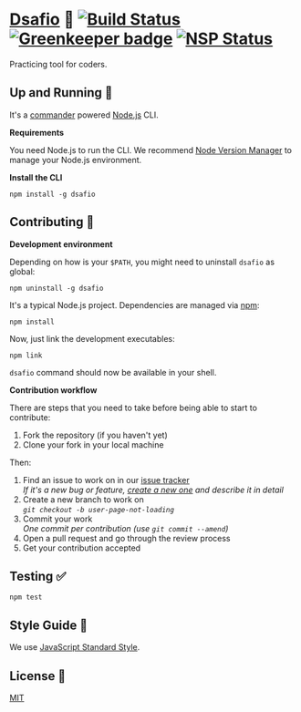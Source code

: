# [Dsafio](https://github.com/dsafio/dsafio) 🤘 [![Build Status](https://travis-ci.org/dsafio/dsafio.svg?branch=master)](https://travis-ci.org/dsafio/dsafio) [![Greenkeeper badge](https://badges.greenkeeper.io/dsafio/dsafio.svg)](https://greenkeeper.io/) [![NSP Status](https://nodesecurity.io/orgs/dsafio/projects/63c12bdb-a9ac-4a22-91e0-dcaf60d6a92f/badge)](https://nodesecurity.io/orgs/dsafio/projects/63c12bdb-a9ac-4a22-91e0-dcaf60d6a92f)

Practicing tool for coders.

## Up and Running 🏃

It's a [commander](https://github.com/tj/commander.js) powered [Node.js](https://nodejs.org) CLI.

**Requirements**

You need Node.js to run the CLI. We recommend [Node Version Manager](https://github.com/creationix/nvm) to manage your Node.js environment.

**Install the CLI**

```
npm install -g dsafio
```

## Contributing 👷

**Development environment**

Depending on how is your `$PATH`, you might need to uninstall `dsafio` as global:

```
npm uninstall -g dsafio
```

It's a typical Node.js project. Dependencies are managed via [npm](https://github.com/npm/npm):

```
npm install
```

Now, just link the development executables:

```
npm link
```

`dsafio` command should now be available in your shell.

**Contribution workflow**

There are steps that you need to take before being able to start to
contribute:

1. Fork the repository (if you haven't yet)
1. Clone your fork in your local machine

Then:

1. Find an issue to work on in our [issue tracker](https://github.com/dsafio/dsafio/issues)  
   _If it's a new bug or feature, [create a new one](https://github.com/dsafio/dsafio/issues/new) and describe it in detail_
1. Create a new branch to work on  
   _`git checkout -b user-page-not-loading`_
1. Commit your work  
   _One commit per contribution (use `git commit --amend`)_
1. Open a pull request and go through the review process
1. Get your contribution accepted

## Testing ✅

```
npm test
```

## Style Guide 🌷

We use [JavaScript Standard Style](https://standardjs.com).

## License 📄

[MIT](license)

